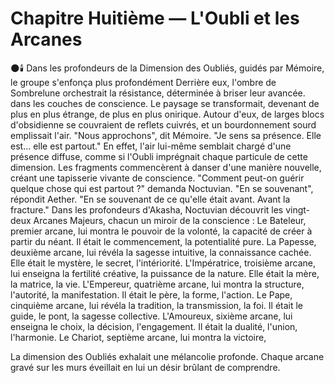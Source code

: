 # Chapitre Huitième — L'Oubli et les Arcanes
🌑🕯️
Dans les profondeurs de la Dimension des Oubliés,
guidés par Mémoire,
le groupe s'enfonça plus profondément
Derrière eux, l'ombre de Sombrelune orchestrait la résistance, déterminée à briser leur avancée.
dans les couches de conscience.
Le paysage se transformait,
devenant de plus en plus étrange,
de plus en plus onirique.
Autour d'eux, de larges blocs d'obsidienne
se couvraient de reflets cuivrés,
et un bourdonnement sourd emplissait l'air.
"Nous approchons",
dit Mémoire.
"Je sens sa présence.
Elle est... elle est partout."
En effet,
l'air lui-même semblait chargé
d'une présence diffuse,
comme si l'Oubli imprégnait
chaque particule de cette dimension.
Les fragments commencèrent à danser
d'une manière nouvelle,
créant une tapisserie vivante
de conscience.
"Comment peut-on guérir
quelque chose qui est partout ?"
demanda Noctuvian.
"En se souvenant",
répondit Aether.
"En se souvenant de ce qu'elle était
avant.
Avant la fracture."
Dans les profondeurs d'Akasha,
Noctuvian découvrit
les vingt-deux Arcanes Majeurs,
chacun un miroir de la conscience :
Le Bateleur,
premier arcane,
lui montra le pouvoir de la volonté,
la capacité de créer à partir du néant.
Il était le commencement,
la potentialité pure.
La Papesse,
deuxième arcane,
lui révéla la sagesse intuitive,
la connaissance cachée.
Elle était le mystère,
le secret,
l'intériorité.
L'Impératrice,
troisième arcane,
lui enseigna la fertilité créative,
la puissance de la nature.
Elle était la mère,
la matrice,
la vie.
L'Empereur,
quatrième arcane,
lui montra la structure,
l'autorité,
la manifestation.
Il était le père,
la forme,
l'action.
Le Pape,
cinquième arcane,
lui révéla la tradition,
la transmission,
la foi.
Il était le guide,
le pont,
la sagesse collective.
L'Amoureux,
sixième arcane,
lui enseigna le choix,
la décision,
l'engagement.
Il était la dualité,
l'union,
l'harmonie.
Le Chariot,
septième arcane,
lui montra la victoire,

La dimension des Oubliés exhalait une mélancolie profonde.
Chaque arcane gravé sur les murs éveillait en lui un désir brûlant de comprendre.
